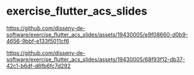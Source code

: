 # exercise_flutter_acs_slides

https://github.com/disseny-de-software/exercise_flutter_acs_slides/assets/19430005/e9f08660-d0b9-4656-9bbf-e133f5011cf6





https://github.com/disseny-de-software/exercise_flutter_acs_slides/assets/19430005/68f93f12-db37-42c1-b6df-d6fb6fc7d292

